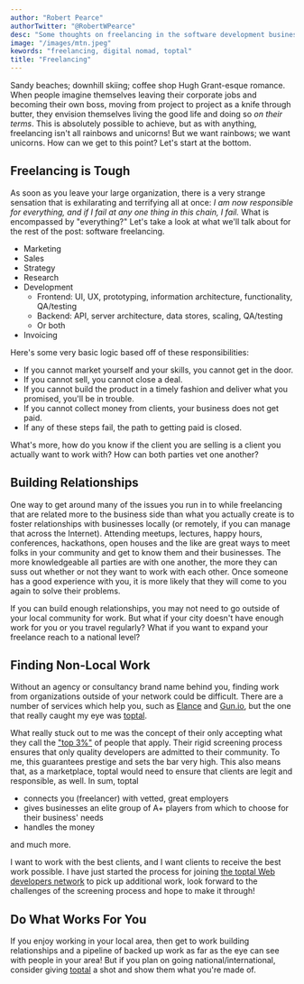 ```yaml
---
author: "Robert Pearce"
authorTwitter: "@RobertWPearce"
desc: "Some thoughts on freelancing in the software development business."
image: "/images/mtn.jpeg"
kewords: "freelancing, digital nomad, toptal"
title: "Freelancing"
---
```


Sandy beaches; downhill skiing; coffee shop Hugh Grant-esque romance. When people imagine themselves leaving their corporate jobs and becoming their own boss, moving from project to project as a knife through butter, they envision themselves living the good life and doing so _on their terms_. This is absolutely possible to achieve, but as with anything, freelancing isn't all rainbows and unicorns! But we want rainbows; we want unicorns. How can we get to this point? Let's start at the bottom.

## Freelancing is Tough
As soon as you leave your large organization, there is a very strange sensation that is exhilarating and terrifying all at once: _I am now responsible for everything, and if I fail at any one thing in this chain, I fail._ What is encompassed by "everything?" Let's take a look at what we'll talk about for the rest of the post: software freelancing.

* Marketing
* Sales
* Strategy
* Research
* Development
  * Frontend: UI, UX, prototyping, information architecture, functionality, QA/testing
  * Backend: API, server architecture, data stores, scaling, QA/testing
  * Or both
* Invoicing

Here's some very basic logic based off of these responsibilities:

* If you cannot market yourself and your skills, you cannot get in the door.
* If you cannot sell, you cannot close a deal.
* If you cannot build the product in a timely fashion and deliver what you promised, you'll be in trouble.
* If you cannot collect money from clients, your business does not get paid.
* If any of these steps fail, the path to getting paid is closed.

What's more, how do you know if the client you are selling is a client you actually want to work with? How can both parties vet one another?

## Building Relationships
One way to get around many of the issues you run in to while freelancing that are related more to the business side than what you actually create is to foster relationships with businesses locally (or remotely, if you can manage that across the Internet). Attending meetups, lectures, happy hours, conferences, hackathons, open houses and the like are great ways to meet folks in your community and get to know them and their businesses. The more knowledgeable all parties are with one another, the more they can suss out whether or not they want to work with each other. Once someone has a good experience with you, it is more likely that they will come to you again to solve their problems.

If you can build enough relationships, you may not need to go outside of your local community for work. But what if your city doesn't have enough work for you or you travel regularly? What if you want to expand your freelance reach to a national level?

## Finding Non-Local Work
Without an agency or consultancy brand name behind you, finding work from organizations outside of your network could be difficult. There are a number of services which help you, such as [Elance](https://www.elance.com/) and [Gun.io](https://gun.io/), but the one that really caught my eye was [toptal](https://www.toptal.com).

What really stuck out to me was the concept of their only accepting what they call the ["top 3%"](http://www.toptal.com/top-3-percent) of people that apply. Their rigid screening process ensures that only quality developers are admitted to their community. To me, this guarantees prestige and sets the bar very high. This also means that, as a marketplace, toptal would need to ensure that clients are legit and responsible, as well. In sum, toptal

* connects you (freelancer) with vetted, great employers
* gives businesses an elite group of A+ players from which to choose for their business' needs
* handles the money

and much more.

I want to work with the best clients, and I want clients to receive the best work possible. I have just started the process for joining [the toptal Web developers network](http://www.toptal.com/web) to pick up additional work, look forward to the challenges of the screening process and hope to make it through!

## Do What Works For You
If you enjoy working in your local area, then get to work building relationships and a pipeline of backed up work as far as the eye can see with people in your area! But if you plan on going national/international, consider giving [toptal](https://www.toptal.com) a shot and show them what you're made of.
